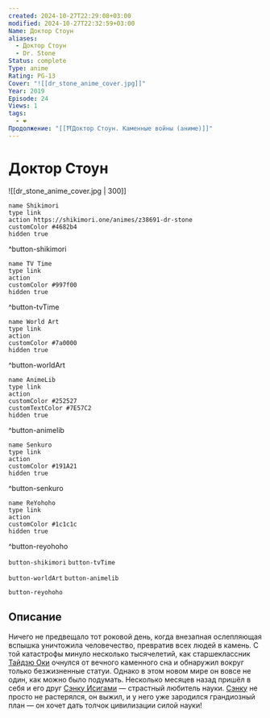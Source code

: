 ```yaml
---
created: 2024-10-27T22:29:08+03:00
modified: 2024-10-27T22:32:59+03:00
Name: Доктор Стоун
aliases:
  - Доктор Стоун
  - Dr. Stone
Status: complete
Type: anime
Rating: PG-13
Cover: "![[dr_stone_anime_cover.jpg]]"
Year: 2019
Episode: 24
Views: 1
tags:
  - ❤
Продолжение: "[[⛩️Доктор Стоун. Каменные войны (аниме)]]"
---
```


# Доктор Стоун

![[dr_stone_anime_cover.jpg | 300]]

```button
name Shikimori
type link
action https://shikimori.one/animes/z38691-dr-stone
customColor #4682b4
hidden true
```
^button-shikimori

```button
name TV Time
type link
action 
customColor #997f00
hidden true
```
^button-tvTime

```button
name World Art
type link
action 
customColor #7a0000
hidden true
```
^button-worldArt

```button
name AnimeLib
type link
action 
customColor #252527
customTextColor #7E57C2
hidden true
```
^button-animelib

```button
name Senkuro
type link
action 
customColor #191A21
hidden true
```
^button-senkuro

```button
name ReYohoho
type link
action 
customColor #1c1c1c
hidden true
```
^button-reyohoho



`button-shikimori` `button-tvTime`

`button-worldArt` `button-animelib`

`button-reyohoho`

## Описание

Ничего не предвещало тот роковой день, когда внезапная ослепляющая вспышка уничтожила человечество, превратив всех людей в камень. С той катастрофы минуло несколько тысячелетий, как старшеклассник [Тайдзю Оки](https://shikimori.one/characters/148992-taiju-ooki) очнулся от вечного каменного сна и обнаружил вокруг только безжизненные статуи. Однако в этом новом мире он вовсе не один, как можно было подумать. Несколько месяцев назад пришёл в себя и его друг [Сэнку Исигами](https://shikimori.one/characters/148984-senkuu-ishigami) — страстный любитель науки. [Сэнку](https://shikimori.one/characters/148984-senkuu-ishigami) не просто не растерялся, он выжил, и у него уже зародился грандиозный план — он хочет дать толчок цивилизации силой науки!
